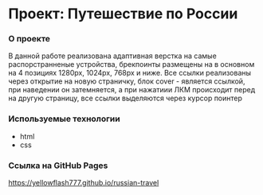 # Проект: Путешествие по России

### О проекте
В данной работе реализована адаптивная верстка на самые распорстранненые устройства, брекпоинты размещены на в основном на 4 позициях 1280px, 1024px, 768px и ниже. Все ссылки реализованы через открытие на новую страничку, блок cover - является ссылкой, при наведении он затемняется, а при нажатиии ЛКМ происходит перед на другую страницу, все ссылки выделяются через курсор поинтер

### Используемые технологии
* html
* css

### Ссылка на GitHub Pages
https://yellowflash777.github.io/russian-travel
